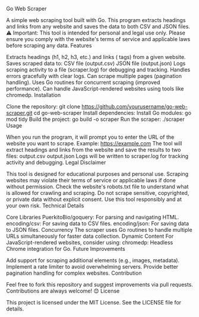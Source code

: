 Go Web Scraper

A simple web scraping tool built with Go. This program extracts headings and links from any website and saves the data to both CSV and JSON files.
⚠️ Important: This tool is intended for personal and legal use only. Please ensure you comply with the website's terms of service and applicable laws before scraping any data.
Features

Extracts headings (h1, h2, h3, etc.) and links (<a> tags) from a given website.
Saves scraped data to:
CSV file (output.csv)
JSON file (output.json)
Logs scraping activity to a file (scraper.log) for debugging and tracking.
Handles errors gracefully with clear logs.
Can scrape multiple pages (pagination handling).
Uses Go routines for concurrent scraping (improved performance).
Can handle JavaScript-rendered websites using tools like chromedp.
Installation

Clone the repository:
git clone https://github.com/yourusername/go-web-scraper.git
cd go-web-scraper
Install dependencies:
Install Go modules:
go mod tidy
Build the project:
go build -o scraper
Run the scraper:
./scraper
Usage

When you run the program, it will prompt you to enter the URL of the website you want to scrape.
Example: https://example.com
The tool will extract headings and links from the website and save the results to two files:
output.csv
output.json
Logs will be written to scraper.log for tracking activity and debugging.
Legal Disclaimer

This tool is designed for educational purposes and personal use. Scraping websites may violate their terms of service or applicable laws if done without permission.
Check the website's robots.txt file to understand what is allowed for crawling and scraping.
Do not scrape sensitive, copyrighted, or private data without explicit consent.
Use this tool responsibly and at your own risk.
Technical Details

Core Libraries
PuerkitoBio/goquery: For parsing and navigating HTML.
encoding/csv: For saving data to CSV files.
encoding/json: For saving data to JSON files.
Concurrency
The scraper uses Go routines to handle multiple URLs simultaneously for faster data collection.
Dynamic Content
For JavaScript-rendered websites, consider using:
chromedp: Headless Chrome integration for Go.
Future Improvements

Add support for scraping additional elements (e.g., images, metadata).
Implement a rate limiter to avoid overwhelming servers.
Provide better pagination handling for complex websites.
Contribution

Feel free to fork this repository and suggest improvements via pull requests. Contributions are always welcome! 😊
License

This project is licensed under the MIT License. See the LICENSE file for details.
